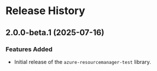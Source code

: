 # Release History

## 2.0.0-beta.1 (2025-07-16)

### Features Added

- Initial release of the `azure-resourcemanager-test` library.
